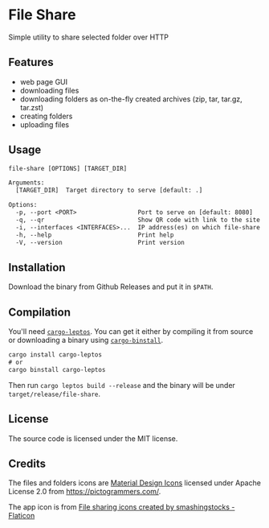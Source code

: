 # File Share

Simple utility to share selected folder over HTTP

## Features

- web page GUI
- downloading files
- downloading folders as on-the-fly created archives (zip, tar, tar.gz, tar.zst)
- creating folders
- uploading files

## Usage

```txt
file-share [OPTIONS] [TARGET_DIR]

Arguments:
  [TARGET_DIR]  Target directory to serve [default: .]

Options:
  -p, --port <PORT>                 Port to serve on [default: 8080]
  -q, --qr                          Show QR code with link to the site
  -i, --interfaces <INTERFACES>...  IP address(es) on which file-share will be available [default: 0.0.0.0,::]
  -h, --help                        Print help
  -V, --version                     Print version
```

## Installation

Download the binary from Github Releases and put it in `$PATH`.

## Compilation

You'll need [`cargo-leptos`](https://github.com/leptos-rs/cargo-leptos). You can
get it either by compiling it from source or downloading a binary using
[`cargo-binstall`](https://github.com/cargo-bins/cargo-binstall).

```txt
cargo install cargo-leptos
# or
cargo binstall cargo-leptos
```

Then run `cargo leptos build --release` and the binary will be under `target/release/file-share`.

## License

The source code is licensed under the MIT license.

## Credits

The files and folders icons are [Material Design Icons](https://pictogrammers.com/library/mdi)
licensed under Apache License 2.0 from <https://pictogrammers.com/>.

The app icon is from
[File sharing icons created by smashingstocks - Flaticon](https://www.flaticon.com/free-icons/file-sharing "file sharing icons")
